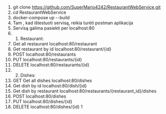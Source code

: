 1. git clone https://github.com/SuperMario4242/RestaurantWebService.git
2. cd RestaurantWebService
3. docker-compose up --build
4. Tam , kad ištestuoti servisą, reikia turėti postman aplikacija
5. Servisą galima pasiekti per localhost:80
6. 1. Restaurant:
7.  Get all restaurant localhost:80/restaurant
8.  Get  restaurant by id localhost:80/restaurant/{id}
9.  POST localhost:80/restaurants
10.  PUT localhost:80/restaurants/{id}
11.  DELETE localhost:80/restaurants/{id} 
12.  2.  Dishes:
13.  GET Get all dishes localhost:80/dishes
10.  Get dish by id localhost:80/dish/{id}
11.  Get dish by restaurant localhost:80/restaurants/{restaurant_id}/dishes
12.  POST localhost:80/dishes
13.  PUT localhost:80/dishes/{id}
14.  DELETE localhost:80/dishes/{id}
1 
